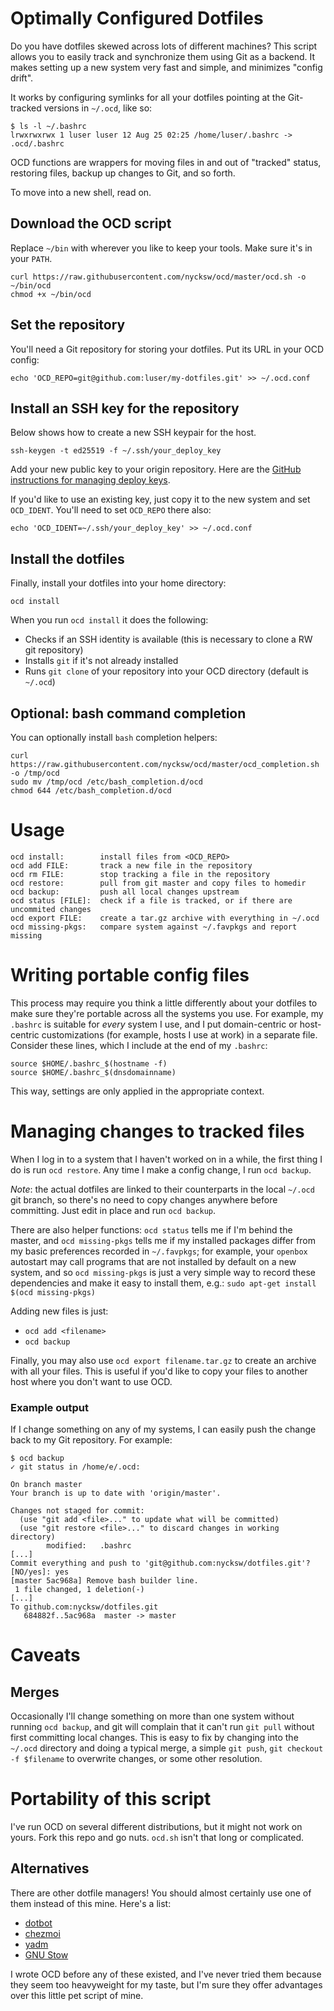 # Optimally Configured Dotfiles

Do you have dotfiles skewed across lots of different machines? This script allows 
you to easily track and synchronize them using Git as a backend. It makes
setting up a new system very fast and simple, and minimizes "config drift".

It works by configuring symlinks for all your dotfiles pointing at the Git-tracked versions in `~/.ocd`, like so:
```
$ ls -l ~/.bashrc
lrwxrwxrwx 1 luser luser 12 Aug 25 02:25 /home/luser/.bashrc -> .ocd/.bashrc
```

OCD functions are wrappers for moving files in and out of "tracked" status,
restoring files, backup up changes to Git, and so forth.

To move into a new shell, read on.

## Download the OCD script
Replace `~/bin` with wherever you like to keep your tools. Make sure it's in your `PATH`.
```
curl https://raw.githubusercontent.com/nycksw/ocd/master/ocd.sh -o ~/bin/ocd
chmod +x ~/bin/ocd
```
## Set the repository
You'll need a Git repository for storing your dotfiles. Put its URL in your OCD config:
```
echo 'OCD_REPO=git@github.com:luser/my-dotfiles.git' >> ~/.ocd.conf
```
## Install an SSH key for the repository
Below shows how to create a new SSH keypair for the host. 
```
ssh-keygen -t ed25519 -f ~/.ssh/your_deploy_key
```

Add your new public key to your origin repository. Here are the
[GitHub instructions for managing deploy keys](https://docs.github.com/en/authentication/connecting-to-github-with-ssh/managing-deploy-keys).

If you'd like to use an existing key, just copy it to the new system and
set `OCD_IDENT`. You'll need to set `OCD_REPO` there also: 

```
echo 'OCD_IDENT=~/.ssh/your_deploy_key' >> ~/.ocd.conf
```

## Install the dotfiles
Finally, install your dotfiles into your home directory:

```
ocd install
```

When you run `ocd install` it does the following:

  * Checks if an SSH identity is available (this is necessary to clone a RW git repository)
  * Installs `git` if it's not already installed
  * Runs `git clone` of your repository into your OCD directory (default is `~/.ocd`)

## Optional: bash command completion
You can optionally install `bash` completion helpers:

```
curl https://raw.githubusercontent.com/nycksw/ocd/master/ocd_completion.sh -o /tmp/ocd
sudo mv /tmp/ocd /etc/bash_completion.d/ocd
chmod 644 /etc/bash_completion.d/ocd
```

# Usage
```
ocd install:        install files from <OCD_REPO>
ocd add FILE:       track a new file in the repository
ocd rm FILE:        stop tracking a file in the repository
ocd restore:        pull from git master and copy files to homedir
ocd backup:         push all local changes upstream
ocd status [FILE]:  check if a file is tracked, or if there are uncommited changes
ocd export FILE:    create a tar.gz archive with everything in ~/.ocd
ocd missing-pkgs:   compare system against ~/.favpkgs and report missing
```

# Writing portable config files

This process may require you think a little differently about your dotfiles to
make sure they're portable across all the systems you use. For example, my
`.bashrc` is suitable for *every* system I use, and I put domain-centric or
host-centric customizations (for example, hosts I use at work) in a separate file.
Consider these lines, which I include at the end of my `.bashrc`:

```
source $HOME/.bashrc_$(hostname -f)
source $HOME/.bashrc_$(dnsdomainname)
```

This way, settings are only applied in the appropriate context.

# Managing changes to tracked files

When I log in to a system that I haven't worked on in a while, the first thing
I do is run `ocd restore`. Any time I make a config change, I run `ocd backup`.

*Note*: the actual dotfiles are linked to their counterparts in the
local `~/.ocd` git branch, so there's no need to copy changes anywhere before
committing. Just edit in place and run `ocd backup`.

There are also helper functions: `ocd status` tells me if I'm behind the
master, and `ocd missing-pkgs` tells me if my installed
packages differ from my basic preferences recorded in `~/.favpkgs`; for
example, your `openbox` autostart may call programs that are not installed
by default on a new system, and so `ocd missing-pkgs` is just a very simple way
to record these dependencies and make it easy to install them, e.g.: `sudo
apt-get install $(ocd missing-pkgs)`

Adding new files is just:
  * `ocd add <filename>`
  * `ocd backup`

Finally, you may also use `ocd export filename.tar.gz` to create an archive
with all your files. This is useful if you'd like to copy your files to
another host where you don't want to use OCD.

### Example output

If I change something on any of my systems, I can easily push the change
back to my Git repository. For example:

```
$ ocd backup
✓ git status in /home/e/.ocd:

On branch master
Your branch is up to date with 'origin/master'.

Changes not staged for commit:
  (use "git add <file>..." to update what will be committed)
  (use "git restore <file>..." to discard changes in working directory)
        modified:   .bashrc
[...]
Commit everything and push to 'git@github.com:nycksw/dotfiles.git'? [NO/yes]: yes
[master 5ac968a] Remove bash builder line.
 1 file changed, 1 deletion(-)
[...]
To github.com:nycksw/dotfiles.git
   684882f..5ac968a  master -> master
```

# Caveats

## Merges
Occasionally I'll change something on more than one system without
running `ocd backup`, and git will complain that it can't run `git pull` without
first committing local changes. This is easy to fix by changing into the `~/.ocd` 
directory and doing a typical merge, a simple `git push`, `git checkout -f $filename`
to overwrite changes, or some other resolution.

# Portability of this script

I've run OCD on several different distributions, but it might not work on
yours. Fork this repo and go nuts. `ocd.sh` isn't that long or complicated.

## Alternatives

There are other dotfile managers! You should almost certainly use one of them instead of
this mine. Here's a list:

* [dotbot](https://github.com/anishathalye/dotbot)
* [chezmoi](https://www.chezmoi.io/why-use-chezmoi/)
* [yadm](https://yadm.io/)
* [GNU Stow](https://www.gnu.org/software/stow/)

 I wrote OCD before any of these existed, and I've never tried them because they seem too
 heavyweight for my taste, but I'm sure they offer advantages over this little pet script
 of mine.
